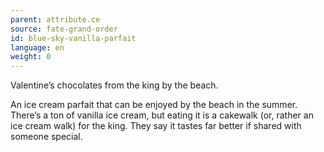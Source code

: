 ```yaml
---
parent: attribute.ce
source: fate-grand-order
id: blue-sky-vanilla-parfait
language: en
weight: 0
---
```


Valentine’s chocolates from the king by the beach.

An ice cream parfait that can be enjoyed by the beach in the summer. There’s a ton of vanilla ice cream, but eating it is a cakewalk (or, rather an ice cream walk) for the king.
They say it tastes far better if shared with someone special.

